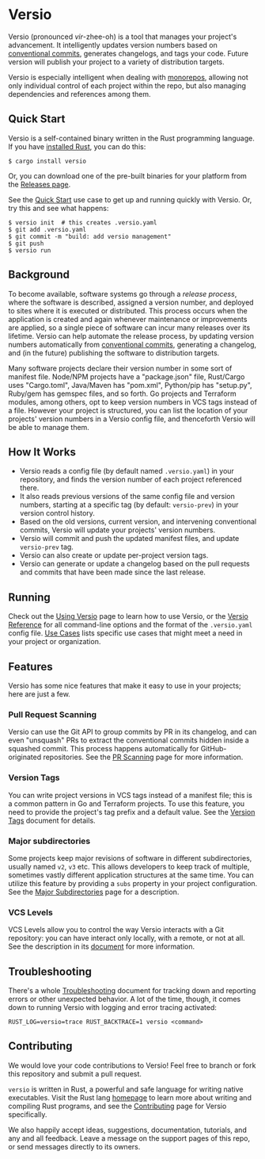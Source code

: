 # Versio

Versio (pronounced _vir_-zhee-oh) is a tool that manages your project's
advancement. It intelligently updates version numbers based on
[conventional commits](https://www.conventionalcommits.org/), generates
changelogs, and tags your code. Future version will publish your project
to a variety of distribution targets.

Versio is especially intelligent when dealing with
[monorepos](https://en.wikipedia.org/wiki/Monorepo), allowing not only
individual control of each project within the repo, but also managing
dependencies and references among them.

## Quick Start

Versio is a self-contained binary written in the Rust programming
language. If you have [installed
Rust](https://www.rust-lang.org/tools/install), you can do this:

```
$ cargo install versio
```

Or, you can download one of the pre-built binaries for your platform
from the [Releases
page](https://github.com/chaaz/versio/releases).

See the [Quick Start](./docs/use_cases.md#quick-start) use case to get
up and running quickly with Versio. Or, try this and see what happens:

```
$ versio init  # this creates .versio.yaml
$ git add .versio.yaml
$ git commit -m "build: add versio management"
$ git push
$ versio run
```

## Background

<!---
A developer of a project&mdash;after making some changes to a
project&mdash;might "release" her work: she will update the version
number, write a short log explaining her changes, and then publish the
new software to make it widely available. However, this
code-then-release process quickly becomes difficult to maintain.

In projects of even modest complexity, a software release usually
corresponds to a set of development changes _in toto_, and not to a
specific contribution from a single person. In larger communities,
individual contributors might not even decide when a release should
occur. If multiple developers provide conflicting version increments, it
can be a headache to resolve. And it can be inefficient to halt all
contributions while a release is being built.
-->

To become available, software systems go through a _release process_,
where the software is described, assigned a version number, and deployed
to sites where it is executed or distributed. This process occurs when
the application is created and again whenever maintenance or
improvements are applied, so a single piece of software can incur many
releases over its lifetime. Versio can help automate the release
process, by updating version numbers automatically from [conventional
commits](https://www.conventionalcommits.org/), generating a changelog,
and (in the future) publishing the software to distribution targets.

Many software projects declare their version number in some sort of
manifest file. Node/NPM projects have a "package.json" file, Rust/Cargo
uses "Cargo.toml", Java/Maven has "pom.xml", Python/pip has "setup.py",
Ruby/gem has gemspec files, and so forth. Go projects and Terraform
modules, among others, opt to keep version numbers in VCS tags instead
of a file. However your project is structured, you can list the location
of your projects' version numbers in a Versio config file, and
thenceforth Versio will be able to manage them.

## How It Works

- Versio reads a config file (by default named `.versio.yaml`) in your
  repository, and finds the version number of each project referenced
  there.
- It also reads previous versions of the same config file and version
  numbers, starting at a specific tag (by default: `versio-prev`) in
  your version control history.
- Based on the old versions, current version, and intervening
  conventional commits, Versio will update your projects' version
  numbers.
- Versio will commit and push the updated manifest files, and update
  `versio-prev` tag.
- Versio can also create or update per-project version tags.
- Versio can generate or update a changelog based on the pull requests
  and commits that have been made since the last release.

## Running

Check out the [Using Versio](./docs/usage.md) page to learn how to use
Versio, or the [Versio Reference](./docs/reference.md) for all
command-line options and the format of the `.versio.yaml` config file.
[Use Cases](./docs/use_cases.md) lists specific use cases that might
meet a need in your project or organization.

## Features

Versio has some nice features that make it easy to use in your projects;
here are just a few.

### Pull Request Scanning

Versio can use the Git API to group commits by PR in its changelog, and
can even "unsquash" PRs to extract the conventional commits hidden
inside a squashed commit. This process happens automatically for
GitHub-originated repositories. See the [PR
Scanning](./docs/pr_scanning.md) page for more information.

### Version Tags

You can write project versions in VCS tags instead of a manifest file;
this is a common pattern in Go and Terraform projects. To use this
feature, you need to provide the project's tag prefix and a default
value. See the [Version Tags](./docs/version_tags.md) document for
details.

### Major subdirectories

Some projects keep major revisions of software in different
subdirectories, usually named `v2`, `v3` etc. This allows developers to
keep track of multiple, sometimes vastly different application
structures at the same time. You can utilize this feature by providing a
`subs` property in your project configuration. See the [Major
Subdirectories](./docs/subs.md) page for a description.

### VCS Levels

VCS Levels allow you to control the way Versio interacts with a Git
repository: you can have interact only locally, with a remote, or not at
all. See the description in its [document](./docs/vcs_levels.md) for
more information.

## Troubleshooting

There's a whole [Troubleshooting](./docs/troubleshooting.md) document
for tracking down and reporting errors or other unexpected behavior. A
lot of the time, though, it comes down to running Versio with logging
and error tracing activated:

```
RUST_LOG=versio=trace RUST_BACKTRACE=1 versio <command>
```

## Contributing

We would love your code contributions to Versio! Feel free to branch or
fork this repository and submit a pull request.

`versio` is written in Rust, a powerful and safe language for writing
native executables. Visit the Rust lang
[homepage](https://www.rust-lang.org/en-US/index.html) to learn more
about writing and compiling Rust programs, and see the
[Contributing](docs/contributing.md) page for Versio specifically.

We also happily accept ideas, suggestions, documentation, tutorials, and
any and all feedback. Leave a message on the support pages of this repo,
or send messages directly to its owners.
